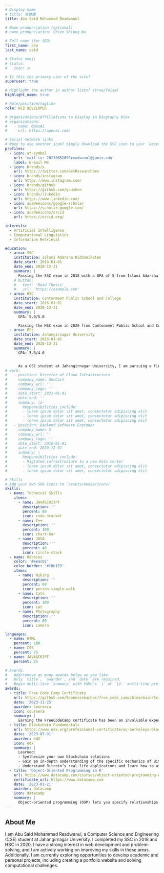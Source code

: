 ```yaml
---
# Display name
# title: 吳健雄
title: Abu Said Mohammad Readwanul

# Name pronunciation (optional)
# name_pronunciation: Chien Shiung Wu

# Full name (for SEO)
first_name: abu
last_name: said

# Status emoji
# status:
#   icon: ☕️

# Is this the primary user of the site?
superuser: true

# Highlight the author in author lists? (true/false)
highlight_name: true

# Role/position/tagline
role: WEB DEVELOPER

# Organizations/Affiliations to display in Biography blox
# organizations:
#   - name: OpenAI
#     url: https://openai.com/

# Social network links
# Need to use another icon? Simply download the SVG icon to your `assets/media/icons/` folder.
profiles:
  - icon: at-symbol
    url: 'mail-to: 20210652895readwanul@juniv.edu'
    label: E-mail Me
  - icon: brands/x
    url: https://twitter.com/GetResearchDev
  - icon: brands/instagram
    url: https://www.instagram.com/
  - icon: brands/github
    url: https://github.com/gcushen
  - icon: brands/linkedin
    url: https://www.linkedin.com/
  - icon: academicons/google-scholar
    url: https://scholar.google.com/
  - icon: academicons/orcid
    url: https://orcid.org/

interests:
  - Artificial Intelligence
  - Computational Linguistics
  - Information Retrieval

education:
  - area: SSC
    institution: Islami Adarsha Biddanikaton
    date_start: 2016-01-01
    date_end: 2020-12-31
    summary: |
      Passing the SSC exam in 2018 with a GPA of 5 from Islami Adarsha Biddanikaton was a significant achievement. It demonstrated my strong academic foundation and commitment to excellence. The rigorous study and focus on every subject allowed me to perform at my best, earning the highest possible grade.
    # button:
    #   text: 'Read Thesis'
    #   url: 'https://example.com'
  - area: HSC
    institution: Cantonment Public School and College
    date_start: 2016-01-01
    date_end: 2020-12-31
    summary: |
      GPA: 5.0/5.0

      Passing the HSC exam in 2020 from Cantonment Public School and College, Lalmonirhat, was another milestone in my academic journey. Achieving a strong result in this important exam marked my dedication and hard work throughout the years of study. It was a challenging period due to the global situation, but it taught me how to adapt and stay focused on my goals.
  - area: BSc
    institution: Jahangirnagar University
    date_start: 2016-01-01
    date_end: 2020-12-31
    summary: |
      GPA: 3.8/4.0


      As a CSE student at Jahangirnagar University, I am pursuing a field that aligns with my passion for technology and problem-solving. The university's comprehensive curriculum and vibrant academic environment are helping me build a strong foundation in computer science.
# work:
#   - position: Director of Cloud Infrastructure
#     company_name: GenCoin
#     company_url: ''
#     company_logo: ''
#     date_start: 2021-01-01
#     date_end: ''
#     summary: |2-
#       Responsibilities include:
#       - lorem ipsum dolor sit amet, consectetur adipiscing elit
#       - lorem ipsum dolor sit amet, consectetur adipiscing elit
#       - lorem ipsum dolor sit amet, consectetur adipiscing elit
#   - position: Backend Software Engineer
#     company_name: X
#     company_url: ''
#     company_logo: ''
#     date_start: 2016-01-01
#     date_end: 2020-12-31
#     summary: |
#       Responsibilities include:
#       - Migrated infrastructure to a new data center
#       - lorem ipsum dolor sit amet, consectetur adipiscing elit
#       - lorem ipsum dolor sit amet, consectetur adipiscing elit

# Skills
# Add your own SVG icons to `assets/media/icons/`
skills:
  - name: Technical Skills
    items:
      - name: JAVASCRITPT
        description: ''
        percent: 80
        icon: code-bracket
      - name: C++
        description: ''
        percent: 100
        icon: chart-bar
      - name: JAVA
        description: ''
        percent: 40
        icon: circle-stack
  - name: Hobbies
    color: '#eeac02'
    color_border: '#f0bf23'
    items:
      - name: Hiking
        description: ''
        percent: 60
        icon: person-simple-walk
      - name: Cats
        description: ''
        percent: 100
        icon: cat
      - name: Photography
        description: ''
        percent: 80
        icon: camera

languages:
  - name: HTML
    percent: 100
  - name: CSS
    percent: 75
  - name: JAVASCRIPT
    percent: 25

# Awards.
#   Add/remove as many awards below as you like.
#   Only `title`, `awarder`, and `date` are required.
#   Begin multi-line `summary` with YAML's `|` or `|2-` multi-line prefix and indent 2 spaces below.
awards:
  - title: Free Code Camp Certificate
    url: https://github.com/Sopnoasebachar/free_code_camp/blob/main/Screenshot%202024-11-11%20001833.png
    date: '2023-11-25'
    awarder: Coursera
    icon: coursera
    summary: |
      Earning the FreeCodeCamp certificate has been an invaluable experience that significantly enhanced my coding skills. Throughout the process, I developed a deep understanding of web development technologies like HTML, CSS, JavaScript, and responsive design principles. I was able to apply this knowledge to create real-world projects that not only tested my abilities but also helped me build a strong portfolio. The coding challenges sharpened my problem-solving skills, and each completed project gave me a sense of accomplishment, boosting my confidence in my technical abilities.
  - title: Blockchain Fundamentals
    url: https://www.edx.org/professional-certificate/uc-berkeleyx-blockchain-fundamentals
    date: '2023-07-01'
    awarder: edX
    icon: edx
    summary: |
      Learned:
      - Synthesize your own blockchain solutions
      - Gain an in-depth understanding of the specific mechanics of Bitcoin
      - Understand Bitcoin’s real-life applications and learn how to attack and destroy Bitcoin, Ethereum, smart contracts and Dapps, and alternatives to Bitcoin’s Proof-of-Work consensus algorithm
  - title: 'Object-Oriented Programming in R'
    url: https://www.datacamp.com/courses/object-oriented-programming-with-s3-and-r6-in-r
    certificate_url: https://www.datacamp.com
    date: '2023-01-21'
    awarder: datacamp
    icon: datacamp
    summary: |
      Object-oriented programming (OOP) lets you specify relationships between functions and the objects that they can act on, helping you manage complexity in your code. This is an intermediate level course, providing an introduction to OOP, using the S3 and R6 systems. S3 is a great day-to-day R programming tool that simplifies some of the functions that you write. R6 is especially useful for industry-specific analyses, working with web APIs, and building GUIs.
---
```


## About Me

I am Abu Said Mohammad Readwanul, a Computer Science and Engineering (CSE)
student at Jahangirnagar University. I completed my SSC in 2018 and HSC in 2020.
I have a strong interest in web development and problem-solving, and I am
actively working on improving my skills in these areas. Additionally, I am
currently exploring opportunities to develop academic and personal projects,
including creating a portfolio website and solving computational challenges.
